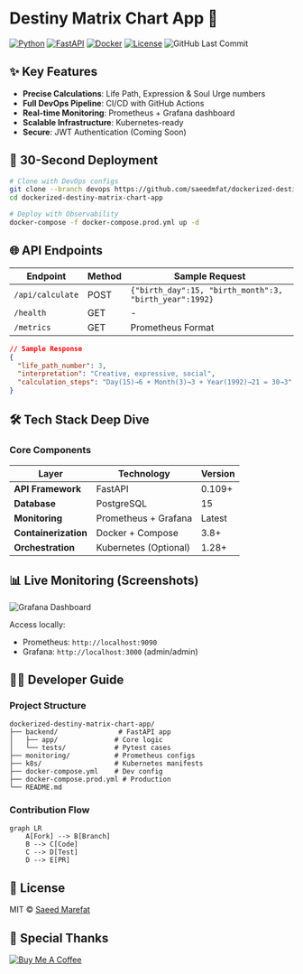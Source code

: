 # Destiny Matrix Chart App 🌌

[![Python](https://img.shields.io/badge/python-3.12+-blue.svg)](https://python.org)
[![FastAPI](https://img.shields.io/badge/FastAPI-0.109.0-green.svg)](https://fastapi.tiangolo.com)
[![Docker](https://img.shields.io/badge/docker-3.8-yellow.svg)](https://docker.com)
[![License](https://img.shields.io/badge/license-MIT-purple.svg)](LICENSE)
![GitHub Last Commit](https://img.shields.io/github/last-commit/saeedmfat/dockerized-destiny-matrix-chart-app)



## ✨ Key Features

- **Precise Calculations**: Life Path, Expression & Soul Urge numbers
- **Full DevOps Pipeline**: CI/CD with GitHub Actions
- **Real-time Monitoring**: Prometheus + Grafana dashboard
- **Scalable Infrastructure**: Kubernetes-ready
- **Secure**: JWT Authentication (Coming Soon)

## 🚀 30-Second Deployment

```bash
# Clone with DevOps configs
git clone --branch devops https://github.com/saeedmfat/dockerized-destiny-matrix-chart-app.git
cd dockerized-destiny-matrix-chart-app

# Deploy with Observability
docker-compose -f docker-compose.prod.yml up -d
```

## 🌐 API Endpoints

| Endpoint | Method | Sample Request |
|----------|--------|----------------|
| `/api/calculate` | POST | `{"birth_day":15, "birth_month":3, "birth_year":1992}` |
| `/health` | GET | - |
| `/metrics` | GET | Prometheus Format |

```json
// Sample Response
{
  "life_path_number": 3,
  "interpretation": "Creative, expressive, social",
  "calculation_steps": "Day(15)→6 + Month(3)→3 + Year(1992)→21 = 30→3"
}
```

## 🛠️ Tech Stack Deep Dive

### Core Components
<div align="center">

| Layer | Technology | Version |
|-------|------------|---------|
| **API Framework** | FastAPI | 0.109+ |
| **Database** | PostgreSQL | 15 |
| **Monitoring** | Prometheus + Grafana | Latest |
| **Containerization** | Docker + Compose | 3.8+ |
| **Orchestration** | Kubernetes (Optional) | 1.28+ |

</div>

## 📊 Live Monitoring (Screenshots)

![Grafana Dashboard](https://raw.githubusercontent.com/saeedmfat/dockerized-destiny-matrix-chart-app/main/docs/grafana.png)

Access locally:
- Prometheus: `http://localhost:9090`
- Grafana: `http://localhost:3000` (admin/admin)

## 🧑‍💻 Developer Guide

### Project Structure
```
dockerized-destiny-matrix-chart-app/
├── backend/               # FastAPI app
│   ├── app/              # Core logic
│   └── tests/            # Pytest cases
├── monitoring/           # Prometheus configs
├── k8s/                  # Kubernetes manifests
├── docker-compose.yml    # Dev config
├── docker-compose.prod.yml # Production
└── README.md
```

### Contribution Flow
```mermaid
graph LR
    A[Fork] --> B[Branch]
    B --> C[Code]
    C --> D[Test]
    D --> E[PR]
```

## 📜 License
MIT © [Saeed Marefat](https://github.com/saeedmfat)

## 🌟 Special Thanks
[![Buy Me A Coffee](https://img.shields.io/badge/Buy_Me_A_Coffee-FFDD00?style=for-the-badge)](https://buymeacoffee.com/saeedmfat)
